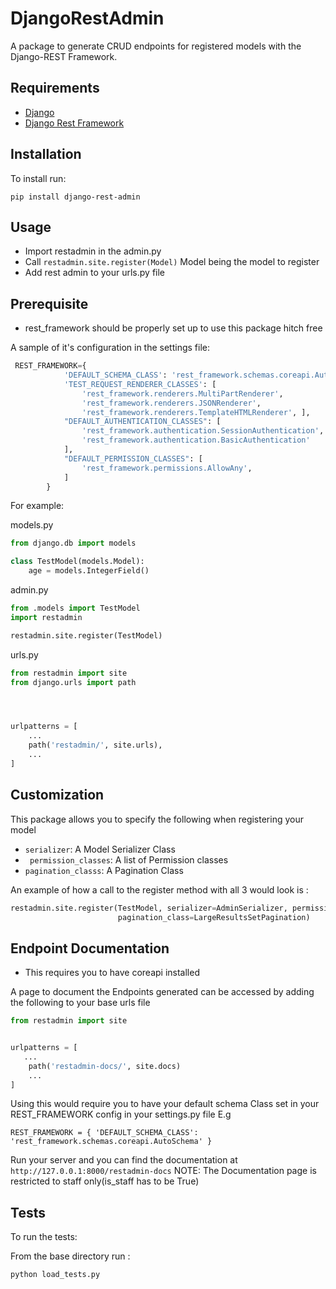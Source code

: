 # DjangoRestAdmin
A package to generate CRUD endpoints for registered models with the Django-REST Framework. 

## Requirements
- [Django](https://docs.djangoproject.com/en/4.0/)
- [Django Rest Framework](https://www.django-rest-framework.org/)

## Installation
To install run:

`pip install django-rest-admin`

## Usage
- Import restadmin in the admin.py 
- Call `restadmin.site.register(Model)` Model being the model to register 
- Add rest admin to your urls.py file 

## Prerequisite
- rest_framework should be properly set up to use this package hitch free

A sample of it's configuration in the settings file:
```python
 REST_FRAMEWORK={
            'DEFAULT_SCHEMA_CLASS': 'rest_framework.schemas.coreapi.AutoSchema',
            'TEST_REQUEST_RENDERER_CLASSES': [
                'rest_framework.renderers.MultiPartRenderer',
                'rest_framework.renderers.JSONRenderer',
                'rest_framework.renderers.TemplateHTMLRenderer', ],
            "DEFAULT_AUTHENTICATION_CLASSES": [
                'rest_framework.authentication.SessionAuthentication',
                'rest_framework.authentication.BasicAuthentication'
            ],
            "DEFAULT_PERMISSION_CLASSES": [
                'rest_framework.permissions.AllowAny',
            ]
        }
```

For example: 

models.py
```python
from django.db import models

class TestModel(models.Model):
    age = models.IntegerField()
```

admin.py
```python
from .models import TestModel
import restadmin

restadmin.site.register(TestModel)
```
urls.py
```python
from restadmin import site
from django.urls import path




urlpatterns = [
    ...
    path('restadmin/', site.urls),
    ...
]
```

## Customization
This package allows you to specify the following when registering your model
- `serializer`: A Model Serializer Class
- ` permission_classes`: A list of Permission classes
- `pagination_classs`: A Pagination Class

An example of how a call to the register method with all 3 would look is :
```python
restadmin.site.register(TestModel, serializer=AdminSerializer, permission_classes=[ReadOnly], 
                        pagination_class=LargeResultsSetPagination)

```

## Endpoint Documentation
* This requires you to have coreapi installed

A page to document the Endpoints generated can be accessed by adding the following to your base urls file

```python
from restadmin import site


urlpatterns = [
   ...
    path('restadmin-docs/', site.docs)
    ...
]
```


Using this would require you to have your default schema Class set in your REST_FRAMEWORK config in your settings.py file
E.g

```
REST_FRAMEWORK = { 'DEFAULT_SCHEMA_CLASS': 'rest_framework.schemas.coreapi.AutoSchema' }
```
Run your server and you can find the documentation at ` http://127.0.0.1:8000/restadmin-docs`
NOTE: The Documentation page is restricted to staff only(is_staff has to be True)
## Tests
To run the tests:

From the base directory run :
```
python load_tests.py
```
